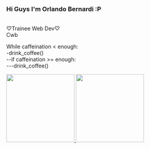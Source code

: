 <h3>Hi Guys I'm Orlando Bernardi :P</h3><br>
♡Trainee Web Dev♡ <br>
Cwb

While caffeination < enough:<br>
-drink_coffee()<br>
--if caffeination >= enough:<br>
---drink_coffee()
      
     
  <a href="https://github.com/OrlandoBernardi">
  <img height="180em" src="https://github-readme-stats.vercel.app/api?username=OrlandoBernardi&show_icons=true&theme=dark&include_all_commits=true&count_private=true"/>
  <img height="180em" src="https://github-readme-stats.vercel.app/api/top-langs/?username=OrlandoBernardi&layout=compact&langs_count=7&theme=dark"/>
